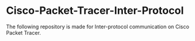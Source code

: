 # Cisco-Packet-Tracer-Inter-Protocol
The following repository is made for Inter-protocol communication on Cisco Packet Tracer.
